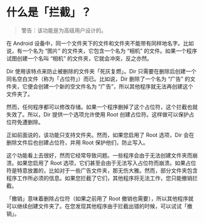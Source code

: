 # 什么是「拦截」？

> 警告：该功能是为高级用户设计的。

在 Android 设备中，同一个文件夹下的文件和文件夹不能带有同样地名字。比如说，有一个名为 “图片” 的文件夹，它包含一个名为 “相机” 的文件。如果一个程序试图创建一个名叫 “相机” 的文件夹，它就会冲突，反之亦然。

Dir 使用该特点来防止被删除的文件夹「死灰复燃」。Dir 只需要在删除后创建一个同名空白文件（称为「占位符」）而已。比如说，Dir 删除了一个名为 “广告” 的文件夹，它便会创建一个新的空文件名为 “广告”，所以其他程序就无法再创建这个文件夹了。

然而，任何程序都可以修改存储。如果一个程序删掉了这个占位符，这个拦截也就失效了。所以，Dir 提供一个选项允许使用 Root 创建占位符。这样做可以保护占位符免遭删除。

正如前面说的，该功能只支持文件夹。然而，如果您启用了 Root 选项，Dir 会在删除文件后也创建占位符，并用 Root 保护他们，防止写入。

这个功能看上去很好，然而它经常导致问题。一些程序会由于无法创建文件夹而崩溃。如果您启用了 Root 选项，它们甚至会由于无法写入占位符而崩溃。如果占位符是特意放置的，比如对于一些广告文件夹，那无伤大雅。然而，部分文件夹包含程序工作所必须的信息。如果您拦截了它们，其他程序将无法工作，您只能撤销拦截。

「撤销」意味着删除占位符（如果之前用了 Root 撤销也需要），所以其他程序就可以继续创建文件夹了。在您发现其他程序由于拦截出错的时候，可以试试「撤销」。

